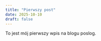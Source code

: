 ```yaml
---
title: "Pierwszy post"
date: 2025-10-10
draft: false
---
```


To jest mój pierwszy wpis na blogu poslog.

